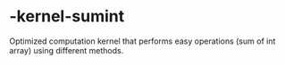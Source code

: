 # -kernel-sumint
Optimized computation kernel that performs easy operations (sum of int array) using different methods.

